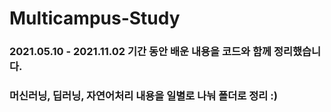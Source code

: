 # Multicampus-Study
### 2021.05.10 - 2021.11.02 기간 동안 배운 내용을 코드와 함께 정리했습니다.
### 머신러닝, 딥러닝, 자연어처리 내용을 일별로 나눠 폴더로 정리 :)
